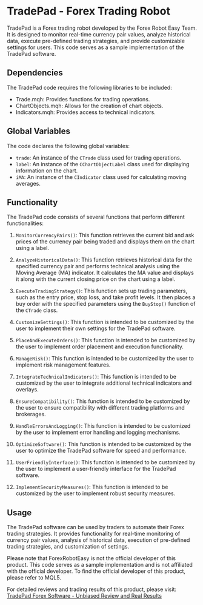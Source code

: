 # TradePad - Forex Trading Robot

TradePad is a Forex trading robot developed by the Forex Robot Easy Team. It is designed to monitor real-time currency pair values, analyze historical data, execute pre-defined trading strategies, and provide customizable settings for users. This code serves as a sample implementation of the TradePad software.

## Dependencies

The TradePad code requires the following libraries to be included:

- Trade.mqh: Provides functions for trading operations.
- ChartObjects.mqh: Allows for the creation of chart objects.
- Indicators.mqh: Provides access to technical indicators.

## Global Variables

The code declares the following global variables:

- `trade`: An instance of the `CTrade` class used for trading operations.
- `label`: An instance of the `CChartObjectLabel` class used for displaying information on the chart.
- `iMA`: An instance of the `CIndicator` class used for calculating moving averages.

## Functionality

The TradePad code consists of several functions that perform different functionalities:

1. `MonitorCurrencyPairs()`: This function retrieves the current bid and ask prices of the currency pair being traded and displays them on the chart using a label.

2. `AnalyzeHistoricalData()`: This function retrieves historical data for the specified currency pair and performs technical analysis using the Moving Average (MA) indicator. It calculates the MA value and displays it along with the current closing price on the chart using a label.

3. `ExecuteTradingStrategy()`: This function sets up trading parameters, such as the entry price, stop loss, and take profit levels. It then places a buy order with the specified parameters using the `BuyStop()` function of the `CTrade` class.

4. `CustomizeSettings()`: This function is intended to be customized by the user to implement their own settings for the TradePad software.

5. `PlaceAndExecuteOrders()`: This function is intended to be customized by the user to implement order placement and execution functionality.

6. `ManageRisk()`: This function is intended to be customized by the user to implement risk management features.

7. `IntegrateTechnicalIndicators()`: This function is intended to be customized by the user to integrate additional technical indicators and overlays.

8. `EnsureCompatibility()`: This function is intended to be customized by the user to ensure compatibility with different trading platforms and brokerages.

9. `HandleErrorsAndLogging()`: This function is intended to be customized by the user to implement error handling and logging mechanisms.

10. `OptimizeSoftware()`: This function is intended to be customized by the user to optimize the TradePad software for speed and performance.

11. `UserFriendlyInterface()`: This function is intended to be customized by the user to implement a user-friendly interface for the TradePad software.

12. `ImplementSecurityMeasures()`: This function is intended to be customized by the user to implement robust security measures.

## Usage

The TradePad software can be used by traders to automate their Forex trading strategies. It provides functionality for real-time monitoring of currency pair values, analysis of historical data, execution of pre-defined trading strategies, and customization of settings.

Please note that ForexRobotEasy is not the official developer of this product. This code serves as a sample implementation and is not affiliated with the official developer. To find the official developer of this product, please refer to MQL5.

For detailed reviews and trading results of this product, please visit: [TradePad Forex Software - Unbiased Review and Real Results](https://forexroboteasy.com/forex-robot-review/tradepad-forex-software-unbiased-review-and-real-results/)
